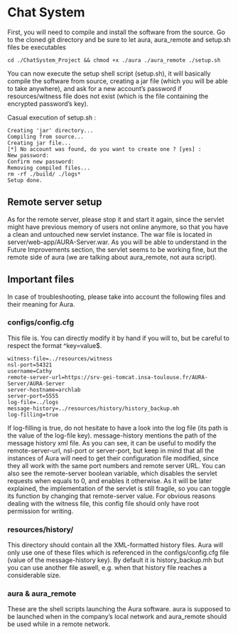 # Chat System

First, you will need to compile and install the software from the source. Go to the cloned git directory and be sure to let aura, aura_remote and setup.sh files be executables

```
cd ./ChatSystem_Project && chmod +x ./aura ./aura_remote ./setup.sh
```

You can now execute the setup shell script (setup.sh), it will basically compile the software from source, creating a jar file (which you will be able to take anywhere), and ask for a new account’s password if resources/witness file does not exist (which is the file containing the encrypted password’s key).

Casual execution of setup.sh :

```
Creating 'jar' directory...
Compiling from source...
Creating jar file...
[*] No account was found, do you want to create one ? [yes] : 
New password:
Confirm new password:
Removing compiled files...
rm -rf ./build/ ./logs*
Setup done.
```


## Remote server setup

As for the remote server, please stop it and start it again, since the servlet might have previous memory of users not online anymore, so that you have a clean and untouched new servlet instance. The war file is located in server/web-app/AURA-Server.war.
As you will be able to understand in the Future Improvements section, the servlet seems to be working fine, but the remote side of aura (we are talking about aura_remote, not aura script).


## Important files

In case of troubleshooting, please take into account the following files and their meaning for Aura.

### configs/config.cfg ###

This file is. You can directly modify it by hand if you will to, but be careful to respect the format ^key=value$.

```
witness-file=../resources/witness
nsl-port=54321
username=Cathy
remote-server-url=https://srv-gei-tomcat.insa-toulouse.fr/AURA-Server/AURA-Server
server-hostname=archlab
server-port=5555
log-file=../logs
message-history=../resources/history/history_backup.mh
log-filling=true
```

If log-filling is true, do not hesitate to have a look into the log file (its path is the value of the log-file key). message-history mentions the path of the message history xml file. As you can see, it can be useful to modify the remote-server-url, nsl-port or server-port, but keep in mind that all the instances of Aura will need to get their configuration file modified, since they all work with the same port numbers and remote server URL. You can also see the remote-server boolean variable, which disables the servlet requests when equals to 0, and enables it otherwise. As it will be later explained, the implementation of the servlet is still fragile, so you can toggle its function by changing that remote-server value. For obvious reasons dealing with the witness file, this config file should only have root permission for writing.

### resources/history/ ###

This directory should contain all the XML-formatted history files. Aura will only use one of these files which is referenced in the configs/config.cfg file (value of the message-history key). By default it is history_backup.mh but you can use another file aswell, e.g. when that history file reaches a considerable size.

### aura & aura_remote ###

These are the shell scripts launching the Aura software. aura is supposed to be launched when in the company’s local network and aura_remote should be used while in a remote network.

